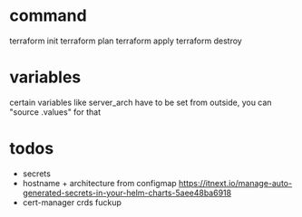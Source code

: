 # command
terraform init
terraform plan
terraform apply
terraform destroy

# variables
certain variables like server_arch have to be set from outside, you can "source .values" for that

# todos
- secrets
- hostname + architecture from configmap https://itnext.io/manage-auto-generated-secrets-in-your-helm-charts-5aee48ba6918
- cert-manager crds fuckup
